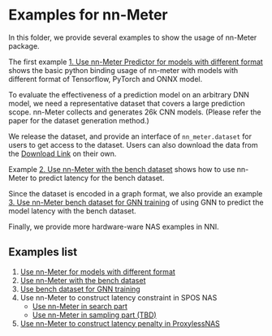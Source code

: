 # Examples for nn-Meter

In this folder, we provide several examples to show the usage of nn-Meter package.

The first example [1. Use nn-Meter Predictor for models with different format](nn-meter_predictor_for_different_model_format.ipynb) shows the basic python binding usage of nn-meter with models with different format of Tensorflow, PyTorch and ONNX model.

To evaluate the effectiveness of a prediction model on an arbitrary DNN model, we need a representative dataset that covers a large prediction scope. nn-Meter collects and generates 26k CNN models. (Please refer the paper for the dataset generation method.)

We release the dataset, and provide an interface of `nn_meter.dataset` for users to get access to the dataset. Users can also download the data from the [Download Link](https://github.com/microsoft/nn-Meter/releases/download/v1.0-data/datasets.zip) on their own. 

Example [2. Use nn-Meter with the bench dataset](nn-meter_predictor_for_bench_dataset.ipynb) shows how to use nn-Meter to predict latency for the bench dataset.

Since the dataset is encoded in a graph format, we also provide an example [3. Use nn-Meter bench dataset for GNN training](nn-meter_dataset_for_gnn.ipynb) of using GNN to predict the model latency with the bench dataset.

Finally, we provide more hardware-ware NAS examples in NNI.

## Examples list

1. [Use nn-Meter for models with different format](nn-meter_predictor_for_different_model_format.ipynb)
2. [Use nn-Meter with the bench dataset](nn-meter_predictor_for_bench_dataset.ipynb)
3. [Use bench dataset for GNN training](nn-meter_dataset_for_gnn.ipynb)
4. Use nn-Meter to construct latency constraint in SPOS NAS
   - [Use nn-Meter in search part](https://github.com/microsoft/nni/blob/master/examples/nas/oneshot/spos/multi_trial.py)
   - [Use nn-Meter in sampling part (TBD)](https://github.com/microsoft/nni/blob/master/examples/nas/oneshot/spos/supernet.py)
5. [Use nn-Meter to construct latency penalty in ProxylessNAS](https://github.com/microsoft/nni/tree/master/examples/nas/oneshot/proxylessnas)
